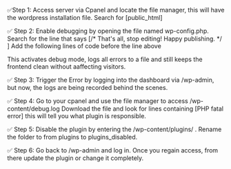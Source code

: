 ✅Step 1: Access server via Cpanel and locate the file manager, this will have the wordpress installation file. 
Search for [public_html]

✅ Step 2: Enable debugging by opening the file named wp-config.php.
Search for the line that says 
[/* That's all, stop editing! Happy publishing. */
]
Add the following lines of code before the line above
<!-- define('WP_DEBUG', true);
define('WP_DEBUG_LOG', true);
define('WP_DEBUG_DISPLAY', false); -->

This  activates debug mode, logs all errors to a file and still keeps the frontend clean without aaffecting visitors.

✅ Step 3: Trigger the Error by logging into the dashboard via /wp-admin, but now, the logs are being recorded behind the scenes.

✅ Step 4: Go to your cpanel and use the file manager to access /wp-content/debug.log
Download the file and look for lines containing [PHP fatal error] this will tell you what plugin is responsible.

✅ Step 5: Disable the plugin by entering the /wp-content/plugins/ . Rename the folder to from plugins to plugins_disabled. 

✅ Step 6: Go back to /wp-admin and log in. Once you regain access, from there update the plugin or change it completely.